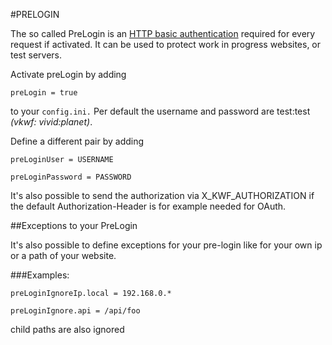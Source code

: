 #PRELOGIN

The so called PreLogin is an [HTTP basic authentication](https://en.wikipedia.org/wiki/Basic_access_authentication) required for every request if activated. 
It can be used to protect work in progress websites, or test servers.

Activate preLogin by adding

`preLogin = true`

to your `config.ini.` Per default the username and password are test:test _(vkwf: vivid:planet)_. 

Define a different pair by adding

`preLoginUser = USERNAME`

`preLoginPassword = PASSWORD`

It's also possible to send the authorization via X_KWF_AUTHORIZATION if the default Authorization-Header is for example needed for OAuth.

##Exceptions to your PreLogin

It's also possible to define exceptions for your pre-login like for your own ip or a path of your website.

###Examples:

`preLoginIgnoreIp.local = 192.168.0.*`

`preLoginIgnore.api = /api/foo`

child paths are also ignored